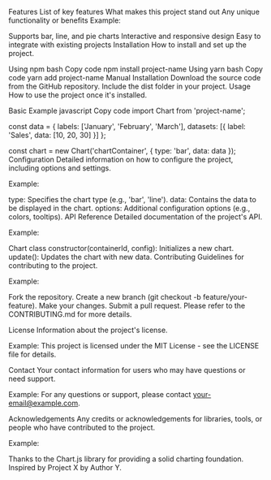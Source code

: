 Features
List of key features
What makes this project stand out
Any unique functionality or benefits
Example:

Supports bar, line, and pie charts
Interactive and responsive design
Easy to integrate with existing projects
Installation
How to install and set up the project.

Using npm
bash
Copy code
npm install project-name
Using yarn
bash
Copy code
yarn add project-name
Manual Installation
Download the source code from the GitHub repository.
Include the dist folder in your project.
Usage
How to use the project once it's installed.

Basic Example
javascript
Copy code
import Chart from 'project-name';

const data = {
  labels: ['January', 'February', 'March'],
  datasets: [{
    label: 'Sales',
    data: [10, 20, 30]
  }]
};

const chart = new Chart('chartContainer', {
  type: 'bar',
  data: data
});
Configuration
Detailed information on how to configure the project, including options and settings.

Example:

type: Specifies the chart type (e.g., 'bar', 'line').
data: Contains the data to be displayed in the chart.
options: Additional configuration options (e.g., colors, tooltips).
API Reference
Detailed documentation of the project's API.

Example:

Chart class
constructor(containerId, config): Initializes a new chart.
update(): Updates the chart with new data.
Contributing
Guidelines for contributing to the project.

Example:

Fork the repository.
Create a new branch (git checkout -b feature/your-feature).
Make your changes.
Submit a pull request.
Please refer to the CONTRIBUTING.md for more details.

License
Information about the project's license.

Example:
This project is licensed under the MIT License - see the LICENSE file for details.

Contact
Your contact information for users who may have questions or need support.

Example:
For any questions or support, please contact your-email@example.com.

Acknowledgements
Any credits or acknowledgements for libraries, tools, or people who have contributed to the project.

Example:

Thanks to the Chart.js library for providing a solid charting foundation.
Inspired by Project X by Author Y.

